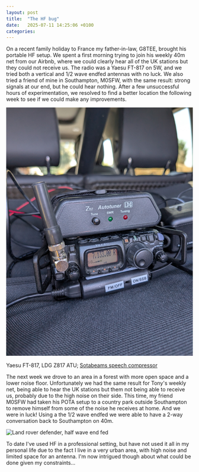 ```yaml
---
layout: post
title:  "The HF bug"
date:   2025-07-11 14:25:06 +0100
categories:
---
```


On a recent family holiday to France my father-in-law, G8TEE, brought his portable HF setup. We spent a first morning trying to join his weekly 40m net from our Airbnb, where we could clearly hear all of the UK stations but they could not receive us. The radio was a Yaesu FT-817 on 5W, and we tried both a vertical and 1/2 wave endfed antennas with no luck. We also tried a friend of mine in Southampton, M0SFW, with the same result: strong signals at our end, but he could hear nothing. After a few unsuccessful hours of experimentation, we resolved to find a better location the following week to see if we could make any improvements.

![Yaesu FT-817, LDG Z817 ATU](/assets/images/PXL_20250624_095811610.jpg)

Yaesu FT-817, LDG Z817 ATU; [Sotabeams speech compressor](https://www.sotabeams.co.uk/speech-compressor-for-ft-817-818/)

The next week we drove to an area in a forest with more open space and a lower noise floor. Unfortunately we had the same result for Tony's weekly net, being able to hear the UK stations but them not being able to receive us, probably due to the high noise on their side. This time, my friend M0SFW had taken his POTA setup to a country park outside Southampton to remove himself from some of the noise he receives at home. And we were in luck! Using a the 1/2 wave endfed we were able to have a 2-way conversation back to Southampton on 40m.

![Land rover defender, half wave end fed](/assets/images/PXL_20250701_104859325.jpg)

To date I've used HF in a professional setting, but have not used it all in my personal life due to the fact I live in a very urban area, with high noise and limited space for an antenna. I'm now intrigued though about what could be done given my constraints...